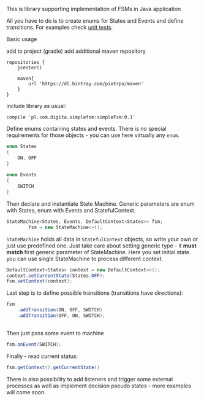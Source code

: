 This is library supporting implementation of FSMs in Java application

All you have to do is to create enums for States and Events and define transitions.
For examples check [unit tests](https://github.com/piotrpo/SimpleFsm/tree/master/simpleFsm/src/test/java/pl/com/digita/simplefsm).

Basic usage

add to project (gradle) add additional maven repository
```
repositories {
    jcenter()

    maven{
        url 'https://dl.bintray.com/piotrpo/maven'
    }
}
```

include library as usual:
```
compile 'pl.com.digita.simplefsm:simpleFsm:0.1'
```

Define enums containing states and events. There is no special requirements for those objects - you can use here 
virtually any `enum`.

```java
enum States
{
    ON, OFF
}
    
enum Events
{
    SWITCH
}
```

Then declare and instantiate State Machine. Generic parameters are enum with States, enum with Events and StatefulContext.
 
```java
StateMachine<States, Events, DefaultContext<States>> fsm;
        fsm = new StateMachine<>();
```

`StateMachine` holds all data in `StatefulContext` objects, so write your own or just use predefined one. Just take care
about setting generic type - it **must match** first generic parameter of StateMachine. Here you set initial state.
you can use single StateMachine to process different context.

```java
DefaultContext<States> context = new DefaultContext<>();
context.setCurrentState(States.OFF);
fsm.setContext(context);
```

Last step is to define possible transitions (transitions have directions):
```java
fsm
    .addTransition(ON, OFF, SWITCH)
    .addTransition(OFF, ON, SWITCH);
    
```

Then just pass some event to machine
```java
fsm.onEvent(SWITCH);
```

Finally - read current status:

```java
fsm.getContext().getCurrentState()
```

There is also possibility to add listeners and trigger some external processes as well as implement decision
pseudo states - more examples will come soon.